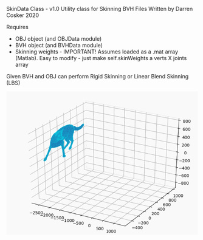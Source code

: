
SkinData Class - v1.0
Utility class for Skinning BVH Files
Written by Darren Cosker 2020

Requires
- OBJ object (and OBJData module)
- BVH object (and BVHData module)
- Skinning weights - IMPORTANT! Assumes loaded as a .mat array (Matlab). Easy to modify - just make self.skinWeights a verts X joints array
    
Given BVH and OBJ can perform Rigid Skinning or Linear Blend Skinning (LBS)


![Poly-LBS](https://github.com/dopomoc/Skinning/blob/master/skeleton_motion_jump.bvh-Poly-LBS.gif)
